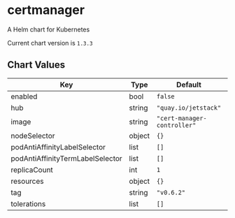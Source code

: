 certmanager
===========
A Helm chart for Kubernetes

Current chart version is `1.3.3`





## Chart Values

| Key | Type | Default | Description |
|-----|------|---------|-------------|
| enabled | bool | `false` |  |
| hub | string | `"quay.io/jetstack"` |  |
| image | string | `"cert-manager-controller"` |  |
| nodeSelector | object | `{}` |  |
| podAntiAffinityLabelSelector | list | `[]` |  |
| podAntiAffinityTermLabelSelector | list | `[]` |  |
| replicaCount | int | `1` |  |
| resources | object | `{}` |  |
| tag | string | `"v0.6.2"` |  |
| tolerations | list | `[]` |  |
